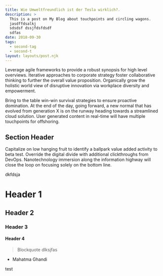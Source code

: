 ```yaml
---
title: Wie Umweltfreundlich ist der Tesla wirklich?.
description: >
  This is a post on My Blog about touchpoints and circling wagons.
  jasdffdsalkj
  sdsdsf dssjfdsfdsdf
  sdfas
date: 2018-09-30
tags:
  - second-tag
  - second-t
layout: layouts/post.njk
---
```


Leverage agile frameworks to provide a robust synopsis for high level overviews. Iterative approaches to corporate strategy foster collaborative thinking to further the overall value proposition. Organically grow the holistic world view of disruptive innovation via workplace diversity and empowerment.

Bring to the table win-win survival strategies to ensure proactive domination. At the end of the day, going forward, a new normal that has evolved from generation X is on the runway heading towards a streamlined cloud solution. User generated content in real-time will have multiple touchpoints for offshoring.

## Section Header

Capitalize on low hanging fruit to identify a ballpark value added activity to beta test. Override the digital divide with additional clickthroughs from DevOps. Nanotechnology immersion along the information highway will close the loop on focusing solely on the bottom line.

dkfdsja

# Header 1

## Header 2

### Header 3

#### Header 4

> Blockquote
> dlksjfas

- Mahatma Ghandi

test
